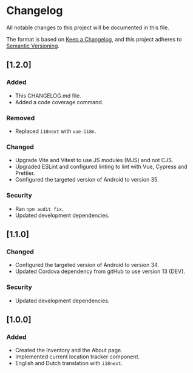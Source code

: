 # Changelog

All notable changes to this project will be documented in this file.

The format is based on [Keep a Changelog](https://keepachangelog.com/en/1.1.0/),
and this project adheres to [Semantic Versioning](https://semver.org/spec/v2.0.0.html).

## [1.2.0]

### Added

- This CHANGELOG.md file.
- Added a code coverage command.

### Removed

- Replaced `i18next` with `vue-i18n`.

### Changed

- Upgrade Vite and Vitest to use JS modules (MJS) and not CJS.
- Upgraded ESLint and configured linting to lint with Vue, Cypress and Prettier.
- Configured the targeted version of Android to version 35.

### Security

- Ran `npm audit fix`.
- Updated development dependencies.

## [1.1.0]

### Changed

- Configured the targeted version of Android to version 34.
- Updated Cordova dependency from gitHub to use version 13 (DEV).

### Security

- Updated development dependencies.

## [1.0.0]

### Added

- Created the Inventory and the About page.
- Implemented current location tracker component.
- English and Dutch translation with `i18next`.
